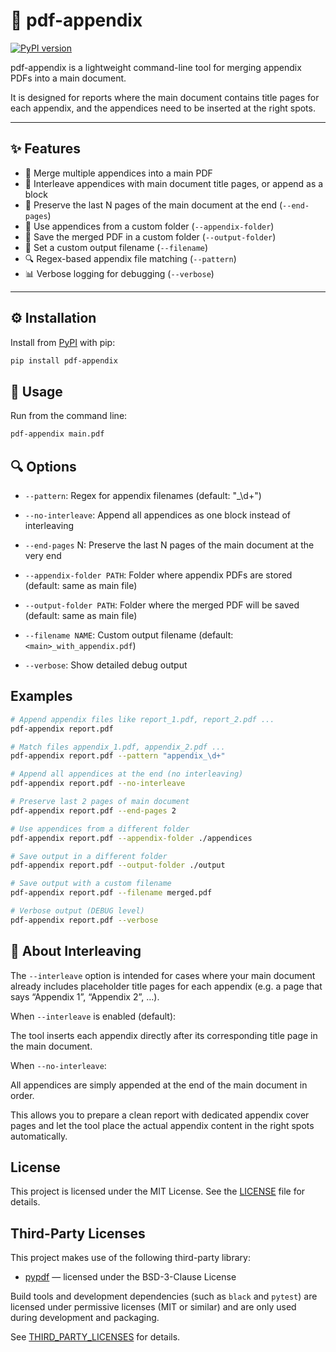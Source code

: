 # 📑 pdf-appendix

[![PyPI version](https://img.shields.io/pypi/v/pdf-appendix.svg)](https://pypi.org/project/pdf-appendix/)


pdf-appendix is a lightweight command-line tool for merging appendix PDFs into a main document.

It is designed for reports where the main document contains title pages for each appendix, and the appendices need to be inserted at the right spots.

---

## ✨ Features

- 📂 Merge multiple appendices into a main PDF
- 🔀 Interleave appendices with main document title pages, or append as a block
- 📑 Preserve the last N pages of the main document at the end (```--end-pages```)
- 📁 Use appendices from a custom folder (```--appendix-folder```)
- 📂 Save the merged PDF in a custom folder (```--output-folder```)
- 📝 Set a custom output filename (```--filename```)
- 🔍 Regex-based appendix file matching (```--pattern```)
- 📊 Verbose logging for debugging (```--verbose```)
---

## ⚙️ Installation
Install from [PyPI](https://pypi.org/project/pdf-appendix/) with pip:

```bash
pip install pdf-appendix
```

## 📖 Usage

Run from the command line:

```bash
pdf-appendix main.pdf
```

## 🔍 Options

- ```--pattern```: Regex for appendix filenames (default: "_\d+")

- ```--no-interleave```: Append all appendices as one block instead of interleaving

- ```--end-pages``` N: Preserve the last N pages of the main document at the very end

- ```--appendix-folder PATH```: Folder where appendix PDFs are stored (default: same as main file)

- ```--output-folder PATH```: Folder where the merged PDF will be saved (default: same as main file)

- ```--filename NAME```: Custom output filename (default: ```<main>_with_appendix.pdf```)

- ```--verbose```: Show detailed debug output

## Examples
```bash
# Append appendix files like report_1.pdf, report_2.pdf ...
pdf-appendix report.pdf

# Match files appendix_1.pdf, appendix_2.pdf ...
pdf-appendix report.pdf --pattern "appendix_\d+"

# Append all appendices at the end (no interleaving)
pdf-appendix report.pdf --no-interleave

# Preserve last 2 pages of main document
pdf-appendix report.pdf --end-pages 2

# Use appendices from a different folder
pdf-appendix report.pdf --appendix-folder ./appendices

# Save output in a different folder
pdf-appendix report.pdf --output-folder ./output

# Save output with a custom filename
pdf-appendix report.pdf --filename merged.pdf

# Verbose output (DEBUG level)
pdf-appendix report.pdf --verbose
```

## 📑 About Interleaving

The ```--interleave``` option is intended for cases where your main document already includes placeholder title pages for each appendix (e.g. a page that says “Appendix 1”, “Appendix 2”, …).

When ```--interleave``` is enabled (default):

The tool inserts each appendix directly after its corresponding title page in the main document.

When ```--no-interleave```:

All appendices are simply appended at the end of the main document in order.

This allows you to prepare a clean report with dedicated appendix cover pages and let the tool place the actual appendix content in the right spots automatically.

## License

This project is licensed under the MIT License. See the [LICENSE](https://github.com/HasbunWoodEngineering/pdf-appendix/blob/main/LICENSE) file for details.

## Third-Party Licenses

This project makes use of the following third-party library:

- [pypdf](https://github.com/py-pdf/pypdf) — licensed under the BSD-3-Clause License

Build tools and development dependencies (such as  `black` and `pytest`) are licensed under permissive licenses (MIT or similar) and are only used during development and packaging.

See [THIRD_PARTY_LICENSES](https://github.com/HasbunWoodEngineering/pdf-appendix/blob/main/THIRD_PARTY_LICENSES) for details.
